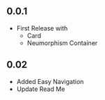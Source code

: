 ## 0.0.1

* First Release with
  * Card
  * Neumorphism Container

## 0.02

* Added Easy Navigation
* Update Read Me
